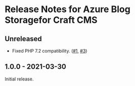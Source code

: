# Release Notes for Azure Blog Storagefor Craft CMS

## Unreleased

- Fixed PHP 7.2 compatibility. ([#1](https://github.com/craftcms/azure-blob/issues/1), [#3](https://github.com/craftcms/azure-blob/issues/3))

## 1.0.0 - 2021-03-30

Initial release.
